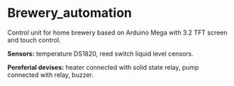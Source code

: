 # Brewery_automation
Control unit for home brewery based on Arduino Mega with 3.2 TFT screen and touch control.

**Sensors:** temperature DS1820,  reed switch liquid level censors.

**Pereferial devises:** heater connected with solid state relay, pump connected with relay, buzzer.
